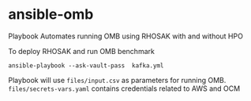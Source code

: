 # ansible-omb
Playbook Automates running OMB using RHOSAK with and without HPO

To deploy RHOSAK and run OMB benchmark
```
ansible-playbook --ask-vault-pass  kafka.yml
```
Playbook will use `files/input.csv` as parameters for running OMB.
`files/secrets-vars.yaml` contains credentials related to AWS and OCM
